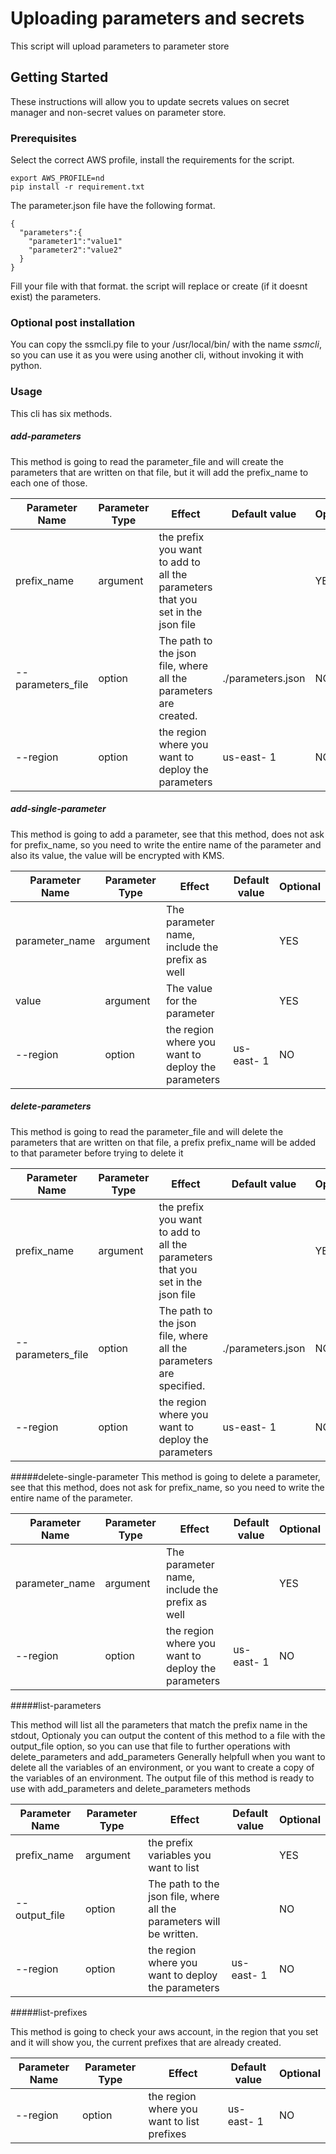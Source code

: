# Uploading parameters and secrets

This script will upload parameters to parameter store

## Getting Started

These instructions will allow you to update secrets values on secret manager and non-secret values on parameter store.

### Prerequisites

Select the correct AWS profile, install the requirements for the script.
```
export AWS_PROFILE=nd
pip install -r requirement.txt
```
The parameter.json file have the following format.
```
{
  "parameters":{
    "parameter1":"value1"
    "parameter2":"value2"
  }
}
```
Fill your file with that format. the script will replace or create  (if it doesnt exist) the parameters.

### Optional post installation

You can copy the ssmcli.py file to your /usr/local/bin/ with the name *ssmcli*, so you can use it as you were using another cli, without invoking it with python.

### Usage

This cli has six methods.

##### add-parameters

This method is going to read the parameter_file and will  create the parameters that are written on that file, but it will add the prefix_name to each one of those.


| Parameter Name | Parameter Type | Effect | Default value | Optional |
| --- | --- | --- | --- | --- |
| prefix_name | argument | the prefix you want to add to all the parameters that you set in the json file |  | YES |
| --parameters_file | option | The path to the json file, where all the parameters are created. | ./parameters.json | NO |
| --region | option | the region where you want to deploy the parameters | us-east- 1| NO |


##### add-single-parameter

This method is going to add a parameter, see that this method, does not ask for prefix_name, so you need to write the entire name of the parameter and also its value, the value will be encrypted with KMS.

| Parameter Name | Parameter Type | Effect | Default value | Optional |
| --- | --- | --- | --- | --- |
| parameter_name | argument | The parameter name, include the prefix as well |  | YES |
| value | argument | The value for the parameter |  | YES |
| --region | option | the region where you want to deploy the parameters | us-east- 1| NO |



##### delete-parameters

This method is going to read the parameter_file and will delete the parameters that are written on that file, a prefix prefix_name will be added to that parameter before trying to delete it

| Parameter Name | Parameter Type | Effect | Default value | Optional |
| --- | --- | --- | --- | --- |
| prefix_name | argument | the prefix you want to add to all the parameters that you set in the json file |  | YES |
| --parameters_file | option | The path to the json file, where all the parameters are specified. | ./parameters.json | NO |
| --region | option | the region where you want to deploy the parameters | us-east- 1| NO |



#####delete-single-parameter
This method is going to delete a parameter, see that this method, does not ask for prefix_name, so you need to write the entire name of the parameter.

| Parameter Name | Parameter Type | Effect | Default value | Optional |
| --- | --- | --- | --- | --- |
| parameter_name | argument | The parameter name, include the prefix as well |  | YES |
| --region | option | the region where you want to deploy the parameters | us-east- 1| NO |


#####list-parameters

This method will list all the parameters that match the prefix name in the stdout, Optionaly you can output the content of this method to a file with the output_file option, so you can use that file to further operations with delete_parameters and add_parameters Generally helpfull when you want to delete all the variables of an environment, or you want to create a copy of the variables of an environment. The output file of this method is ready to use with add_parameters and delete_parameters methods

| Parameter Name | Parameter Type | Effect | Default value | Optional |
| --- | --- | --- | --- | --- |
| prefix_name | argument | the prefix variables you want to list |  | YES |
| --output_file | option | The path to the json file, where all the parameters will be written. |  | NO |
| --region | option | the region where you want to deploy the parameters | us-east- 1| NO |


#####list-prefixes

This method is going to check your aws account, in the region that you set and it will show you, the current prefixes that are already created.

| Parameter Name | Parameter Type | Effect | Default value | Optional |
| --- | --- | --- | --- | --- |
| --region | option | the region where you want to list prefixes | us-east- 1| NO |

